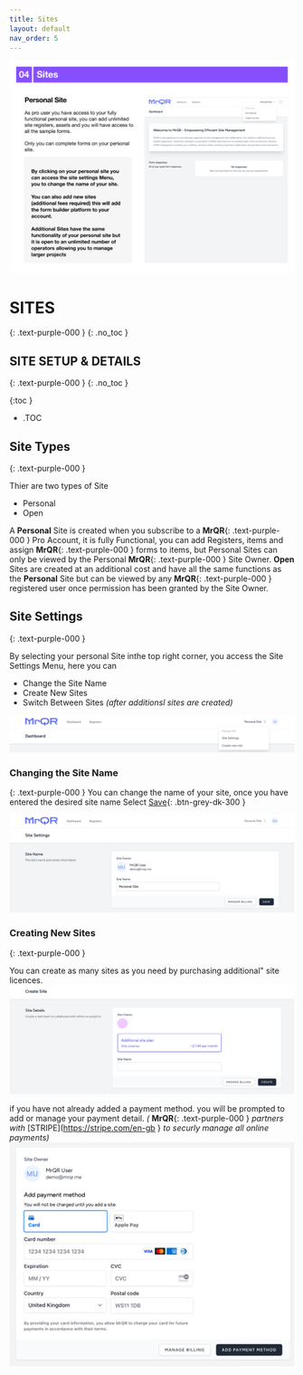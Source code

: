 ```yaml
---
title: Sites
layout: default
nav_order: 5
---
```

![The Basics](/assets/images/MrQR%20-%20The%20Basics_Page_08.png "the basics")
# **SITES**
{: .text-purple-000 }
{: .no_toc }

## SITE SETUP & DETAILS
{: .text-purple-000 }
{: .no_toc }

{:toc }
- .TOC

## Site Types
{: .text-purple-000 }

Thier are two types of Site

* Personal
* Open

A **Personal** Site is created when you subscribe to a **MrQR**{: .text-purple-000 } Pro Account, it is fully Functional, you can add Registers, items and assign **MrQR**{: .text-purple-000 } forms to items, but Personal Sites can only be viewed by the Personal **MrQR**{: .text-purple-000 } Site Owner. **Open** Sites are created at an additional cost and have all the same functions as the **Personal** Site but can be viewed by any **MrQR**{: .text-purple-000 } registered user once permission has been granted by the Site Owner.

## Site Settings
{: .text-purple-000 }

By selecting your personal Site inthe top right corner, you access the Site Settings Menu, here you can
* Change the Site Name
* Create New Sites
* Switch Between Sites *(after additionsl sites are created)*
  
![Sites](/assets/images/MrQR_Site_Menu.png "Site Menu")

### Changing the Site Name
{: .text-purple-000 }
You can change the name of your site, once you have entered the desired site name Select [Save](){: .btn-grey-dk-300 }

![Sites](/assets/images/MrQR_Site_Change_Name.png "Change Name")

### Creating New Sites
{: .text-purple-000 }

You can create as many sites as you need by purchasing additional" site licences.
![Sites](/assets/images/MrQR_Sites_Create_New.png "Payment Details")

if you have not already added a payment method. you will be prompted to add or manage your payment detail. *(*
**MrQR**{: .text-purple-000 } *partners with*
[STRIPE](https://stripe.com/en-gb } *to securly manage all online payments)*
![Sites](/assets/images/MrQR_Payment_Details.png "Payment Details")



